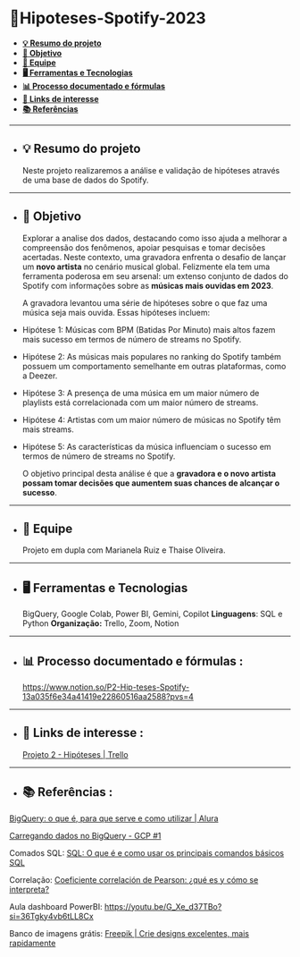 # 🎼Hipoteses-Spotify-2023 

- [**💡 Resumo do projeto**](#Resumo-do-projeto)
- [**🎯 Objetivo**](#Objetivo)
- [**👥 Equipe**](#Equipe)
- [**🖥️ Ferramentas e Tecnologias**](#Ferramentas-e-Tecnologias)
- [**📊 Processo documentado e fórmulas**](#Passos-do-projeto-e-ficha-técnica)
- [**🔗 Links de interesse**](#Links-de-interesse)
- [**📚 Referências**](#Referências)

 ___________________________________________________________________________________

- ## **💡 Resumo do projeto** 
  Neste projeto realizaremos a análise e validação de hipóteses através de uma base de dados do Spotify.
___________________________________________________________________________________
- ## **🎯 Objetivo**
  Explorar a analise dos dados, destacando como isso ajuda a melhorar a compreensão dos fenômenos, apoiar pesquisas e tomar decisões acertadas.
  Neste contexto, uma gravadora enfrenta o desafio de lançar um **novo artista** no cenário musical global. Felizmente ela tem uma ferramenta poderosa em seu arsenal: um extenso conjunto de dados do Spotify com informações sobre as **músicas mais ouvidas em 2023**.

  A gravadora levantou uma série de hipóteses sobre o que faz uma música seja mais ouvida. Essas hipóteses incluem:

- Hipótese 1: Músicas com BPM (Batidas Por Minuto) mais altos fazem mais sucesso em termos de número de streams no Spotify.
- Hipótese 2: As músicas mais populares no ranking do Spotify também possuem um comportamento semelhante em outras plataformas, como a Deezer.
- Hipótese 3: A presença de uma música em um maior número de playlists está correlacionada com um maior número de streams.
- Hipótese 4: Artistas com um maior número de músicas no Spotify têm mais streams.
- Hipótese 5: As características da música influenciam o sucesso em termos de número de streams no Spotify.

  O objetivo principal desta análise é que a **gravadora e o novo artista possam tomar decisões que aumentem suas chances de alcançar o sucesso**.
___________________________________________________________________________________
- ## **👥 Equipe**
  Projeto em dupla com Marianela Ruiz e Thaise Oliveira.
___________________________________________________________________________________
- ## **🖥️ Ferramentas e Tecnologias**
  BigQuery, Google Colab, Power BI, Gemini, Copilot
**Linguagens**: SQL e Python
**Organização:** Trello, Zoom, Notion
___________________________________________________________________________________
- ## **📊 Processo documentado e fórmulas** :
  https://www.notion.so/P2-Hip-teses-Spotify-13a035f6e34a41419e22860516aa2588?pvs=4
___________________________________________________________________________________
- ## **🔗 Links de interesse** :
  [Projeto 2 - Hipóteses | Trello](https://trello.com/b/pZ7vo8N5/projeto-2-hipoteses)
___________________________________________________________________________________
- ## **📚 Referências** :
[BigQuery: o que é, para que serve e como utilizar | Alura](https://www.alura.com.br/artigos/bigquery-para-que-serve-como-utilizar?utm_term=&utm_campaign=%5BSearch%5D+%5BPerformance%5D+-+Dynamic+Search+Ads+-+Artigos+e+Conte%C3%BAdos&utm_source=adwords&utm_medium=ppc&hsa_acc=7964138385&hsa_cam=11384329873&hsa_grp=111087461203&hsa_ad=687448474447&hsa_src=g&hsa_tgt=aud-456779235794:dsa-425656816943&hsa_kw=&hsa_mt=&hsa_net=adwords&hsa_ver=3&gad_source=1&gclid=Cj0KCQjwq86wBhDiARIsAJhuphmCE0WjNGVaoAzgNOQIrBU5jH7v00qUhNtGB7E1kQgPB3MODpJ03pQaArJGEALw_wcB)

[Carregando dados no BigQuery - GCP #1](https://www.youtube.com/watch?v=7kxfYxgUoB8)

Comados SQL: [SQL: O que é e como usar os principais comandos básicos SQL](https://blog.betrybe.com/sql/)

Correlação: [Coeficiente correlación de Pearson: ¿qué es y cómo se interpreta?](https://www.cimec.es/coeficiente-correlacion-pearson/)

Aula dashboard PowerBI: https://youtu.be/G_Xe_d37TBo?si=36Tgky4vb6tLL8Cx

Banco de imagens grátis: [Freepik | Crie designs excelentes, mais rapidamente](https://br.freepik.com/)
